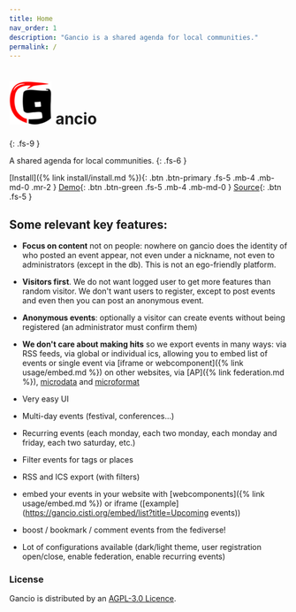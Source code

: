 ```yaml
---
title: Home
nav_order: 1
description: "Gancio is a shared agenda for local communities."
permalink: /
---
```


# ![](assets/gancio.png) ancio
{: .fs-9 }

A shared agenda for local communities.
{: .fs-6 }

[Install]({% link install/install.md %}){: .btn .btn-primary .fs-5 .mb-4 .mb-md-0 .mr-2 } [Demo](https://demo.gancio.org){: .btn .btn-green .fs-5 .mb-4 .mb-md-0 }
[Source](https://framagit.org/les/gancio){: .btn .fs-5 }


## Some relevant key features:

- **Focus on content** not on people:
nowhere on gancio does the identity of who posted an event appear, not even under a nickname, not even to administrators (except in the db). This is not an ego-friendly platform.

- **Visitors first**. We do not want logged user to get more features than random visitor. We don't want users to register, except to post events and even then you can post an anonymous event.

- **Anonymous events**: optionally a visitor can create events without being registered (an administrator must confirm them)

- **We don't care about making hits** so we export events in many ways: via RSS feeds, via global or individual ics, allowing you to embed list of events or single event via [iframe or webcomponent]({% link usage/embed.md %}) on other websites, via [AP]({% link federation.md %}), [microdata](https://developer.mozilla.org/en-US/docs/Web/HTML/Microdata) and [microformat](https://developer.mozilla.org/en-US/docs/Web/HTML/microformats#h-event)

- Very easy UI
- Multi-day events (festival, conferences...)
- Recurring events (each monday, each two monday, each monday and friday, each two saturday, etc.)
- Filter events for tags or places
- RSS and ICS export (with filters)
- embed your events in your website with [webcomponents]({% link usage/embed.md %}) or iframe ([example](https://gancio.cisti.org/embed/list?title=Upcoming events))
- boost / bookmark / comment events from the fediverse!
- Lot of configurations available (dark/light theme, user registration open/close, enable federation, enable recurring events)

### License

Gancio is distributed by an [AGPL-3.0 Licence](https://www.gnu.org/licenses/agpl-3.0.en.html).
